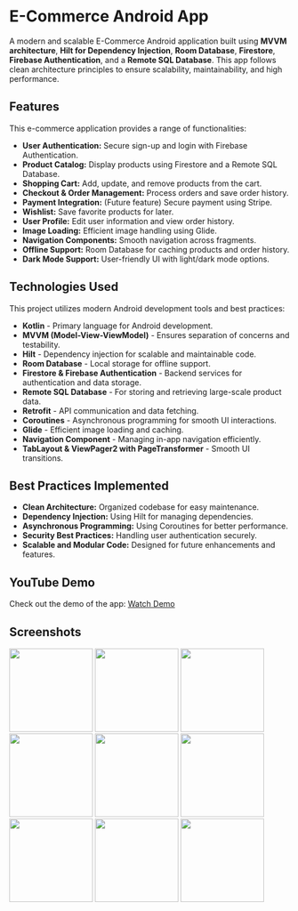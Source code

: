 # E-Commerce Android App

A modern and scalable E-Commerce Android application built using **MVVM architecture**, **Hilt for Dependency Injection**, **Room Database**, **Firestore**, **Firebase Authentication**, and a **Remote SQL Database**. This app follows clean architecture principles to ensure scalability, maintainability, and high performance.

## Features

This e-commerce application provides a range of functionalities:

- **User Authentication:** Secure sign-up and login with Firebase Authentication.
- **Product Catalog:** Display products using Firestore and a Remote SQL Database.
- **Shopping Cart:** Add, update, and remove products from the cart.
- **Checkout & Order Management:** Process orders and save order history.
- **Payment Integration:** (Future feature) Secure payment using Stripe.
- **Wishlist:** Save favorite products for later.
- **User Profile:** Edit user information and view order history.
- **Image Loading:** Efficient image handling using Glide.
- **Navigation Components:** Smooth navigation across fragments.
- **Offline Support:** Room Database for caching products and order history.
- **Dark Mode Support:** User-friendly UI with light/dark mode options.

## Technologies Used

This project utilizes modern Android development tools and best practices:

- **Kotlin** - Primary language for Android development.
- **MVVM (Model-View-ViewModel)** - Ensures separation of concerns and testability.
- **Hilt** - Dependency injection for scalable and maintainable code.
- **Room Database** - Local storage for offline support.
- **Firestore & Firebase Authentication** - Backend services for authentication and data storage.
- **Remote SQL Database** - For storing and retrieving large-scale product data.
- **Retrofit** - API communication and data fetching.
- **Coroutines** - Asynchronous programming for smooth UI interactions.
- **Glide** - Efficient image loading and caching.
- **Navigation Component** - Managing in-app navigation efficiently.
- **TabLayout & ViewPager2 with PageTransformer** - Smooth UI transitions.

## Best Practices Implemented

- **Clean Architecture:** Organized codebase for easy maintenance.
- **Dependency Injection:** Using Hilt for managing dependencies.
- **Asynchronous Programming:** Using Coroutines for better performance.
- **Security Best Practices:** Handling user authentication securely.
- **Scalable and Modular Code:** Designed for future enhancements and features.

## YouTube Demo

Check out the demo of the app: [Watch Demo](https://youtu.be/lxqeEpt1D5o?si=IUsclAQy-SeLqtP-)

## Screenshots
<img src="https://github.com/user-attachments/assets/1ef0130c-8564-43fe-a083-002d4b80a756" width="150">
<img src="https://github.com/user-attachments/assets/e640a1d9-90f8-4390-af91-a9b741fe9b40" width="150">
<img src="https://github.com/user-attachments/assets/c2b207dd-2fff-4fdb-b763-02f707c1f529" width="150">
<img src="https://github.com/user-attachments/assets/7a9940e1-a724-4336-9d64-b0067a9e6df6" width="150">
<img src="https://github.com/user-attachments/assets/4bfd0c79-c444-4563-b7c9-4830179e53e8" width="150">
<img src="https://github.com/user-attachments/assets/83fac547-c5d6-4b17-af52-81932ad331f6" width="150">
<img src="https://github.com/user-attachments/assets/b46c342a-9993-4708-8f58-e81b7467c0ed" width="150">
<img src="https://github.com/user-attachments/assets/8bdd1cc0-5141-4f53-a95f-14ee69ee8ccc" width="150">
<img src="https://github.com/user-attachments/assets/28ce965a-d617-4c2d-8c1e-da8b662b1ea4" width="150">


